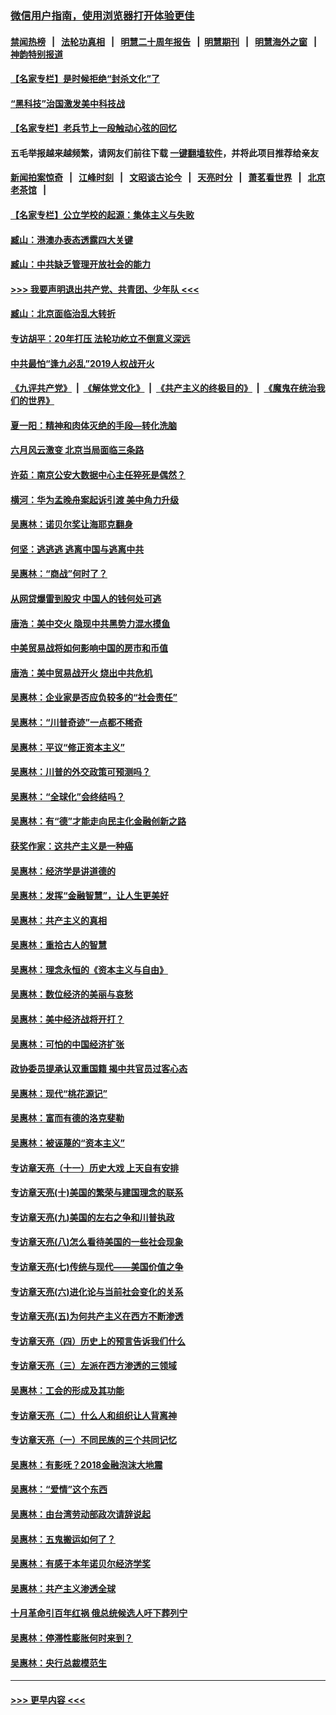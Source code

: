### [微信用户指南，使用浏览器打开体验更佳](https://github.com/gfw-breaker/banned-news1/blob/master/indexes/wechat-guide.md?t=0)
#### [禁闻热榜](热点新闻.md?t=0)  &nbsp;&nbsp;|&nbsp;&nbsp; [法轮功真相](https://github.com/gfw-breaker/truth/blob/master/README.md?t=0) &nbsp;&nbsp;|&nbsp;&nbsp; [明慧二十周年报告](https://github.com/gfw-breaker/mh-reports/blob/master/README.md?t=0) &nbsp;&nbsp;|&nbsp;&nbsp;[明慧期刊](https://github.com/gfw-breaker/mh-qikan) &nbsp;&nbsp;|&nbsp;&nbsp; [明慧海外之窗](https://github.com/gfw-breaker/mh-news/blob/master/README.md?t=0) &nbsp;&nbsp;|&nbsp;&nbsp; [神韵特别报道](https://github.com/gfw-breaker/mh-news/blob/master/shenyun.md?t=0)
#### [【名家专栏】是时候拒绝“封杀文化”了](../pages/nsc423/n11814093.md?t=02100711) 
#### [“黑科技”治国激发美中科技战](../pages/nsc423/n11638056.md?t=02100711) 
#### [【名家专栏】老兵节上一段触动心弦的回忆](../pages/nsc423/n11646016.md?t=02100711) 
#### 五毛举报越来越频繁，请网友们前往下载 [一键翻墙软件](https://github.com/gfw-breaker/ssr-accounts)，并将此项目推荐给亲友
#### [新闻拍案惊奇](https://github.com/gfw-breaker/banned-news1/blob/master/pages/link4.md) &nbsp;&nbsp;|&nbsp;&nbsp; [江峰时刻](https://github.com/gfw-breaker/banned-news1/blob/master/pages/link4.md) &nbsp;&nbsp;|&nbsp;&nbsp; [文昭谈古论今](https://github.com/gfw-breaker/banned-news1/blob/master/pages/link4.md) &nbsp;&nbsp;|&nbsp;&nbsp; [天亮时分](https://github.com/gfw-breaker/banned-news1/blob/master/pages/link4.md) &nbsp;&nbsp;|&nbsp;&nbsp; [萧茗看世界](https://github.com/gfw-breaker/banned-news1/blob/master/pages/link4.md) &nbsp;&nbsp;|&nbsp;&nbsp; [北京老茶馆](https://github.com/gfw-breaker/banned-news1/blob/master/pages/link4.md) &nbsp;&nbsp;|&nbsp;&nbsp; 
#### [【名家专栏】公立学校的起源：集体主义与失败](../pages/nsc423/n11601833.md?t=02100711) 
#### [臧山：港澳办表态透露四大关键](../pages/nsc423/n11421628.md?t=02100711) 
#### [臧山：中共缺乏管理开放社会的能力](../pages/nsc423/n11407457.md?t=02100711) 
#### [>>> 我要声明退出共产党、共青团、少年队 <<<](https://github.com/begood0513/goodnews/blob/master/quit/letter.md) 
#### [臧山：北京面临治乱大转折](../pages/nsc423/n11406895.md?t=02100711) 
#### [专访胡平：20年打压 法轮功屹立不倒意义深远](../pages/nsc423/n11398800.md?t=02100711) 
#### [中共最怕“逢九必乱”2019人权战开火](../pages/nsc423/n11385248.md?t=02100711) 
#### [《九评共产党》](https://github.com/begood0513/9ping.md/blob/master/README.md) &nbsp;|&nbsp; [《解体党文化》](../../../../jtdwh.md/blob/master/README.md)  &nbsp;|&nbsp; [《共产主义的终极目的》](../../../../gczydzjmd.md/blob/master/README.md) &nbsp;|&nbsp; [《魔鬼在统治我们的世界》](../../../../mgztzwmdsj.md/blob/master/README.md) 
#### [夏一阳：精神和肉体灭绝的手段—转化洗脑](../pages/nsc423/n11368250.md?t=02100711) 
#### [六月风云激变 北京当局面临三条路](../pages/nsc423/n11313668.md?t=02100711) 
#### [许茹：南京公安大数据中心主任猝死是偶然？](../pages/nsc423/n11064744.md?t=02100711) 
#### [横河：华为孟晚舟案起诉引渡 美中角力升级](../pages/nsc423/n11027230.md?t=02100711) 
#### [吴惠林：诺贝尔奖让海耶克翻身](../pages/nsc423/n10890049.md?t=02100711) 
#### [何坚：逃逃逃 逃离中国与逃离中共](../pages/nsc423/n10592891.md?t=02100711) 
#### [吴惠林：“商战”何时了？](../pages/nsc423/n10573558.md?t=02100711) 
#### [从网贷爆雷到股灾 中国人的钱何处可逃](../pages/nsc423/n10572800.md?t=02100711) 
#### [唐浩：美中交火 隐现中共黑势力混水摸鱼](../pages/nsc423/n10544040.md?t=02100711) 
#### [中美贸易战将如何影响中国的房市和币值](../pages/nsc423/n10543697.md?t=02100711) 
#### [唐浩：美中贸易战开火 烧出中共危机](../pages/nsc423/n10540126.md?t=02100711) 
#### [吴惠林：企业家是否应负较多的“社会责任”](../pages/nsc423/n10535022.md?t=02100711) 
#### [吴惠林：“川普奇迹”一点都不稀奇](../pages/nsc423/n10512808.md?t=02100711) 
#### [吴惠林：平议“修正资本主义”](../pages/nsc423/n10495724.md?t=02100711) 
#### [吴惠林：川普的外交政策可预测吗？](../pages/nsc423/n10462387.md?t=02100711) 
#### [吴惠林：“全球化”会终结吗？](../pages/nsc423/n10452838.md?t=02100711) 
#### [吴惠林：有“德”才能走向民主化金融创新之路](../pages/nsc423/n10432292.md?t=02100711) 
#### [获奖作家：这共产主义是一种癌](../pages/nsc423/n10431541.md?t=02100711) 
#### [吴惠林：经济学是讲道德的](../pages/nsc423/n10398014.md?t=02100711) 
#### [吴惠林：发挥“金融智慧”，让人生更美好](../pages/nsc423/n10375019.md?t=02100711) 
#### [吴惠林：共产主义的真相](../pages/nsc423/n10351394.md?t=02100711) 
#### [吴惠林：重拾古人的智慧](../pages/nsc423/n10337691.md?t=02100711) 
#### [吴惠林：理念永恒的《资本主义与自由》](../pages/nsc423/n10316274.md?t=02100711) 
#### [吴惠林：数位经济的美丽与哀愁](../pages/nsc423/n10292946.md?t=02100711) 
#### [吴惠林：美中经济战将开打？](../pages/nsc423/n10258825.md?t=02100711) 
#### [吴惠林：可怕的中国经济扩张](../pages/nsc423/n10219147.md?t=02100711) 
#### [政协委员提承认双重国籍 揭中共官员过客心态](../pages/nsc423/n10208809.md?t=02100711) 
#### [吴惠林：现代“桃花源记”](../pages/nsc423/n10185234.md?t=02100711) 
#### [吴惠林：富而有德的洛克斐勒](../pages/nsc423/n10142264.md?t=02100711) 
#### [吴惠林：被诬蔑的“资本主义”](../pages/nsc423/n10124816.md?t=02100711) 
#### [专访章天亮（十一）历史大戏 上天自有安排](../pages/nsc423/n10094905.md?t=02100711) 
#### [专访章天亮(十)美国的繁荣与建国理念的联系](../pages/nsc423/n10094899.md?t=02100711) 
#### [专访章天亮(九)美国的左右之争和川普执政](../pages/nsc423/n10094889.md?t=02100711) 
#### [专访章天亮(八)怎么看待美国的一些社会现象](../pages/nsc423/n10094857.md?t=02100711) 
#### [专访章天亮(七)传统与现代——美国价值之争](../pages/nsc423/n10093140.md?t=02100711) 
#### [专访章天亮(六)进化论与当前社会变化的关系](../pages/nsc423/n10092036.md?t=02100711) 
#### [专访章天亮(五)为何共产主义在西方不断渗透](../pages/nsc423/n10083620.md?t=02100711) 
#### [专访章天亮（四）历史上的预言告诉我们什么](../pages/nsc423/n10083606.md?t=02100711) 
#### [专访章天亮（三）左派在西方渗透的三领域](../pages/nsc423/n10081115.md?t=02100711) 
#### [吴惠林：工会的形成及其功能](../pages/nsc423/n10080633.md?t=02100711) 
#### [专访章天亮（二）什么人和组织让人背离神](../pages/nsc423/n10076637.md?t=02100711) 
#### [专访章天亮（一）不同民族的三个共同记忆](../pages/nsc423/n10074188.md?t=02100711) 
#### [吴惠林：有影呒？2018金融泡沫大地震](../pages/nsc423/n10040534.md?t=02100711) 
#### [吴惠林：“爱情”这个东西](../pages/nsc423/n10019423.md?t=02100711) 
#### [吴惠林：由台湾劳动部政次请辞说起](../pages/nsc423/n9979679.md?t=02100711) 
#### [吴惠林：五鬼搬运如何了？](../pages/nsc423/n9925338.md?t=02100711) 
#### [吴惠林：有感于本年诺贝尔经济学奖](../pages/nsc423/n9871883.md?t=02100711) 
#### [吴惠林：共产主义渗透全球](../pages/nsc423/n9812748.md?t=02100711) 
#### [十月革命引百年红祸 俄总统候选人吁下葬列宁](../pages/nsc423/n9810182.md?t=02100711) 
#### [吴惠林：停滞性膨胀何时来到？](../pages/nsc423/n9764136.md?t=02100711) 
#### [吴惠林：央行总裁模范生](../pages/nsc423/n9728134.md?t=02100711) 

----
#### [ >>> 更早内容 <<< ](../indexes/nsc423-earlier.md)
